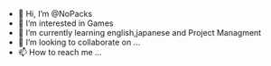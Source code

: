 - 👋 Hi, I’m @NoPacks
- 👀 I’m interested in Games
- 🌱 I’m currently learning english,japanese and Project Managment
- 💞️ I’m looking to collaborate on ...
- 📫 How to reach me ...

<!---
NoPacks/NoPacks is a ✨ special ✨ repository because its `README.md` (this file) appears on your GitHub profile.
You can click the Preview link to take a look at your changes.
--->
